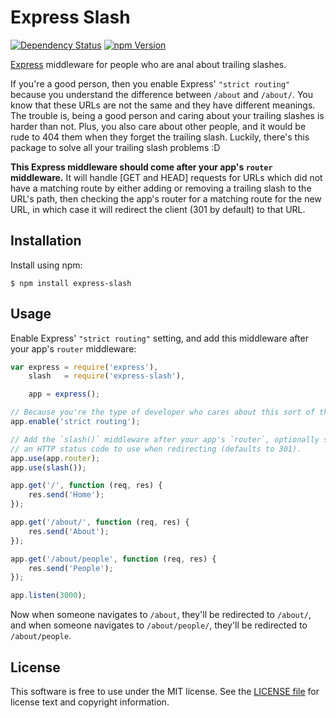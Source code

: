Express Slash
=============

[![Dependency Status](https://gemnasium.com/ericf/express-slash.png)](https://gemnasium.com/ericf/express-slash)
[![npm Version](https://badge.fury.io/js/express-slash.png)](https://npmjs.org/package/express-slash)

[Express][] middleware for people who are anal about trailing slashes.

If you're a good person, then you enable Express' `"strict routing"` because
you understand the difference between `/about` and `/about/`. You know that
these URLs are not the same and they have different meanings. The trouble is,
being a good person and caring about your trailing slashes is harder than not.
Plus, you also care about other people, and it would be rude to 404 them when
they forget the trailing slash. Luckily, there's this package to solve all your
trailing slash problems :D

**This Express middleware should come after your app's `router` middleware.**
It will handle [GET and HEAD] requests for URLs which did not have a matching
route by either adding or removing a trailing slash to the URL's path, then
checking the app's router for a matching route for the new URL, in which case it
will redirect the client (301 by default) to that URL.


[Express]: https://github.com/visionmedia/express


Installation
------------

Install using npm:

```shell
$ npm install express-slash
```


Usage
-----

Enable Express' `"strict routing"` setting, and add this middleware after your
app's `router` middleware:

```javascript
var express = require('express'),
    slash   = require('express-slash'),

    app = express();

// Because you're the type of developer who cares about this sort of thing!
app.enable('strict routing');

// Add the `slash()` middleware after your app's `router`, optionally specify
// an HTTP status code to use when redirecting (defaults to 301).
app.use(app.router);
app.use(slash());

app.get('/', function (req, res) {
    res.send('Home');
});

app.get('/about/', function (req, res) {
    res.send('About');
});

app.get('/about/people', function (req, res) {
    res.send('People');
});

app.listen(3000);
```

Now when someone navigates to `/about`, they'll be redirected to `/about/`, and
when someone navigates to `/about/people/`, they'll be redirected to
`/about/people`.


License
-------

This software is free to use under the MIT license.
See the [LICENSE file][] for license text and copyright information.


[LICENSE file]: https://github.com/ericf/express-slash/blob/master/LICENSE
